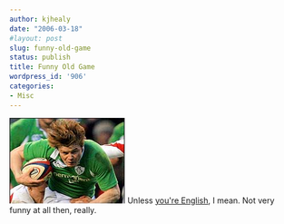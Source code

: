 ```yaml
---
author: kjhealy
date: "2006-03-18"
#layout: post
slug: funny-old-game
status: publish
title: Funny Old Game
wordpress_id: '906'
categories:
- Misc
---
```


![image](odriscoll.png) Unless [you're English](http://news.bbc.co.uk/sport1/hi/rugby_union/international/4813172.stm), I mean. Not very funny at all then, really. 

